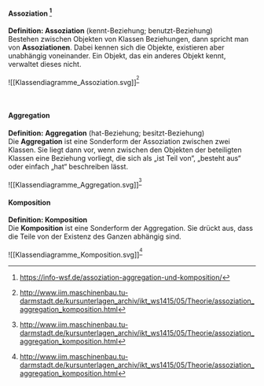 #### Assoziation [^1]
**Definition: Assoziation** (kennt-Beziehung; benutzt-Beziehung)  
Bestehen zwischen Objekten von Klassen Beziehungen, dann spricht man von **Assoziationen**. Dabei kennen sich die Objekte, existieren aber unabhängig voneinander. Ein Objekt, das ein anderes Objekt kennt, verwaltet dieses nicht.

![[Klassendiagramme_Assoziation.svg]]<sup>[^2]</sup>

</br>

#### Aggregation
**Definition:** **Aggregation** (hat-Beziehung; besitzt-Beziehung)  
Die **Aggregation** ist eine Sonderform der Assoziation zwischen zwei Klassen. Sie liegt dann vor, wenn zwischen den Objekten der beteiligten Klassen eine Beziehung vorliegt, die sich als „ist Teil von“, „besteht aus“ oder einfach „hat“ beschreiben lässt.

![[Klassendiagramme_Aggregation.svg]]<sup>[^2]</sup>
</br>
#### Komposition
**Definition: Komposition**  
Die **Komposition** ist eine Sonderform der Aggregation. Sie drückt aus, dass die Teile von der Existenz des Ganzen abhängig sind.

![[Klassendiagramme_Komposition.svg]]<sup>[^2]</sup>

[^1]: https://info-wsf.de/assoziation-aggregation-und-komposition/
[^2]: http://www.iim.maschinenbau.tu-darmstadt.de/kursunterlagen_archiv/ikt_ws1415/05/Theorie/assoziation_aggregation_komposition.html
